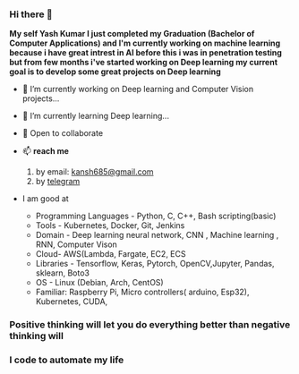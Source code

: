 ### Hi there 👋

**My self Yash Kumar I just completed my Graduation (Bachelor of Computer Applications) and I'm currently working on machine learning because i have great intrest in AI  before this i was in penetration testing but from few months i've started working on Deep learning  my current goal is to develop some great projects on Deep learning**

- 🔭 I’m currently working on Deep learning and Computer Vision projects...

- 🌱 I’m currently learning  Deep learning...

- 💬 Open to collaborate

* 📫 **reach me**
    1. by email: kansh685@gmail.com
    2. by [telegram](http://t.me/zeroday1202)


* I am good at 
   * Programming Languages - Python, C, C++, Bash scripting(basic)
   * Tools - Kubernetes, Docker, Git, Jenkins
   * Domain - Deep learning neural network, CNN , Machine learning , RNN, Computer Vison
   * Cloud- AWS(Lambda, Fargate, EC2, ECS
   * Libraries - Tensorflow, Keras, Pytorch, OpenCV,Jupyter, Pandas, sklearn, Boto3
   * OS - Linux (Debian, Arch, CentOS)
   * Familiar: Raspberry Pi, Micro controllers( arduino, Esp32), Kubernetes, CUDA,

### Positive thinking will let you do everything better than negative thinking will 
### I code to automate my life  
